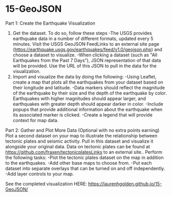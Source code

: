 # 15-GeoJSON

Part 1: Create the Earthquake Visualization
1. Get the dataset. To do so, follow these steps
-The USGS provides earthquake data in a number of different formats, updated every 5 minutes. Visit the USGS GeoJSON FeedLinks to an external site page (https://earthquake.usgs.gov/earthquakes/feed/v1.0/geojson.php) and choose a dataset to visualize.
-When clicking a dataset (such as "All Earthquakes from the Past 7 Days"), JSON representation of that data will be provided. Use the URL of this JSON to pull in the data for the visualization.
2. Import and visualize the data by doing the following:
-Using Leaflet, create a map that plots all the earthquakes from your dataset based on their longitude and latitude.
-Data markers should reflect the magnitude of the earthquake by their size and the depth of the earthquake by color. Earthquakes with higher magnitudes should appear larger, and earthquakes with greater depth should appear darker in color.
-Include popups that provide additional information about the earthquake when its associated marker is clicked.
-Create a legend that will provide context for map data.

Part 2: Gather and Plot More Data (Optional with no extra points earning)
Plot a second dataset on your map to illustrate the relationship between tectonic plates and seismic activity. Pull in this dataset and visualize it alongside your original data. Data on tectonic plates can be found at https://github.com/fraxen/tectonicplatesLinks to an external site..
Perform the following tasks:
-Plot the tectonic plates dataset on the map in addition to the earthquakes.
-Add other base maps to choose from.
-Put each dataset into separate overlays that can be turned on and off independently.
-Add layer controls to your map.

See the completed visualization HERE: https://laurenhgolden.github.io/15-GeoJSON/
